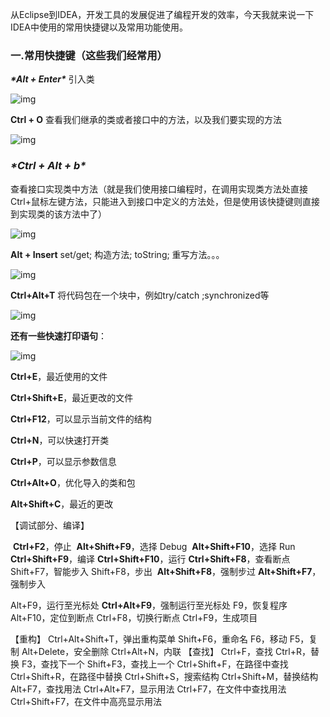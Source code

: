 从Eclipse到IDEA，开发工具的发展促进了编程开发的效率，今天我就来说一下IDEA中使用的常用快捷键以及常用功能使用。

### 一.常用快捷键（这些我们经常用）

***\*Alt + Enter\****  引入类

![img](https://cdn.jsdelivr.net/gh/liuhuanhuan963019/blogPicture/md_photos/2018083013423161)

**Ctrl + O** 查看我们继承的类或者接口中的方法，以及我们要实现的方法

![img](https://cdn.jsdelivr.net/gh/liuhuanhuan963019/blogPicture/md_photos/2018083013480181)

### ***\*Ctrl + Alt + b\****

查看接口实现类中方法（就是我们使用接口编程时，在调用实现类方法处直接Ctrl+鼠标左键方法，只能进入到接口中定义的方法处，但是使用该快捷键则直接到实现类的该方法中了）

![img](https://cdn.jsdelivr.net/gh/liuhuanhuan963019/blogPicture/md_photos/20180830140045983)

**Alt + Insert**   set/get; 构造方法; toString; 重写方法。。。 

![img](https://cdn.jsdelivr.net/gh/liuhuanhuan963019/blogPicture/md_photos/20180830140511806)

**Ctrl+Alt+T** 将代码包在一个块中，例如try/catch ;synchronized等

![img](https://cdn.jsdelivr.net/gh/liuhuanhuan963019/blogPicture/md_photos/20180830141554164)

**还有一些快速打印语句**：

![img](https://cdn.jsdelivr.net/gh/liuhuanhuan963019/blogPicture/md_photos/20180830141905188)



**Ctrl+E**，最近使用的文件

**Ctrl+Shift+E**，最近更改的文件

**Ctrl+F12**，可以显示当前文件的结构

**Ctrl+N**，可以快速打开类

**Ctrl+P**，可以显示参数信息

**Ctrl+Alt+O**，优化导入的类和包

**Alt+Shift+C**，最近的更改



【调试部分、编译】



​	**Ctrl+F2**，停止
​	 	**Alt+Shift+F9**，选择 Debug
​		**Alt+Shift+F10**，选择 Run
​		**Ctrl+Shift+F9**，编译
​		**Ctrl+Shift+F10**，运行
​		**Ctrl+Shift+F8**，查看断点
​		Shift+F7，智能步入
​		Shift+F8，步出
​	 **Alt+Shift+F8**，强制步过
​	 **Alt+Shift+F7**，强制步入

Alt+F9，运行至光标处
**Ctrl+Alt+F9**，强制运行至光标处
F9，恢复程序
Alt+F10，定位到断点
Ctrl+F8，切换行断点
Ctrl+F9，生成项目



【重构】
Ctrl+Alt+Shift+T，弹出重构菜单
Shift+F6，重命名
F6，移动
F5，复制
Alt+Delete，安全删除
Ctrl+Alt+N，内联
【查找】
Ctrl+F，查找
Ctrl+R，替换
F3，查找下一个
Shift+F3，查找上一个
Ctrl+Shift+F，在路径中查找
Ctrl+Shift+R，在路径中替换
Ctrl+Shift+S，搜索结构
Ctrl+Shift+M，替换结构
Alt+F7，查找用法
Ctrl+Alt+F7，显示用法
Ctrl+F7，在文件中查找用法
Ctrl+Shift+F7，在文件中高亮显示用法

